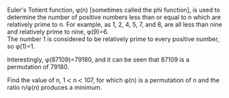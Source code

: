   <p>Euler's Totient function, &phi;(n) [sometimes called the phi function], is used to determine the number of positive numbers less than or equal to n which are relatively prime to n. For example, as 1, 2, 4, 5, 7, and 8, are all less than nine and relatively prime to nine, &phi;(9)=6.<br />The number 1 is considered to be relatively prime to every positive number, so &phi;(1)=1. </p>  <p>Interestingly, &phi;(87109)=79180, and it can be seen that 87109 is a permutation of 79180.</p>  <p>Find the value of n, 1 <img src='images/symbol_lt.gif' width='10' height='10' alt='&lt;' border='0' style='vertical-align:middle;' /> n <img src='images/symbol_lt.gif' width='10' height='10' alt='&lt;' border='0' style='vertical-align:middle;' /> 107, for which &phi;(n) is a permutation of n and the ratio n/&phi;(n) produces a minimum.</p>    